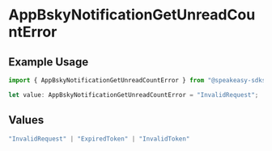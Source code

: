 # AppBskyNotificationGetUnreadCountError

## Example Usage

```typescript
import { AppBskyNotificationGetUnreadCountError } from "@speakeasy-sdks/bluesky/models/errors";

let value: AppBskyNotificationGetUnreadCountError = "InvalidRequest";
```

## Values

```typescript
"InvalidRequest" | "ExpiredToken" | "InvalidToken"
```